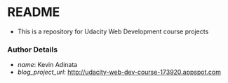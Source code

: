 # README #
* This is a repository for Udacity Web Development course projects

### Author Details ###
* _name_: Kevin Adinata
* _blog_project_url_: http://udacity-web-dev-course-173920.appspot.com
